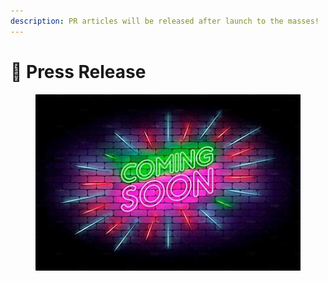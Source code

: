 ```yaml
---
description: PR articles will be released after launch to the masses!
---
```


# 📰 Press Release

<figure><img src=".gitbook/assets/coming soon.jpg" alt=""><figcaption></figcaption></figure>
